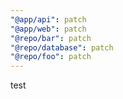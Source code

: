```yaml
---
"@app/api": patch
"@app/web": patch
"@repo/bar": patch
"@repo/database": patch
"@repo/foo": patch
---
```


test
